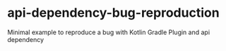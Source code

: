 # api-dependency-bug-reproduction
Minimal example to reproduce a bug with Kotlin Gradle Plugin and api dependency
